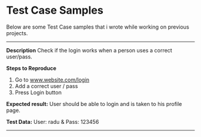 # Test Case Samples

Below are some Test Case samples that i wrote while working on previous projects.

----------------------------------

**Description**
Check if the login works when a person uses a correct user/pass.

**Steps to Reproduce** 
1. Go to www.website.com/login
2. Add a correct user / pass
3. Press Login button

**Expected result:**
User should be able to login and is taken to his profile page.

**Test Data:**
User: radu & Pass: 123456


----------------------------------
